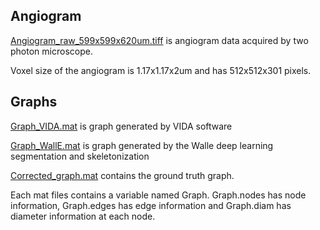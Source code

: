 ## Angiogram

[Angiogram_raw_599x599x620um.tiff](https://drive.google.com/a/bu.edu/file/d/10FqW-v4jiVM5vG8SLnbWiGlmKcZupgEI/view?usp=sharing) is angiogram data acquired by two photon microscope.

Voxel size of the angiogram is 1.17x1.17x2um and has 512x512x301 pixels.

## Graphs

[Graph_VIDA.mat](https://drive.google.com/a/bu.edu/file/d/1QMa2j3O6mUXmVtqe5sN1F1MQWVnEB3H0/view?usp=sharing) is graph generated by VIDA software

[Graph_WallE.mat](https://drive.google.com/a/bu.edu/file/d/1YkBfytvEaHWfZdcL4BNb2UroPFWePhGp/view?usp=sharing) is graph generated by the Walle deep learning segmentation and skeletonization

[Corrected_graph.mat](https://drive.google.com/a/bu.edu/file/d/1gIq1ygnWG4NymkA_szouyPrkukwFMuxs/view?usp=sharing) contains 
the ground truth graph.

Each mat files contains a variable named Graph. Graph.nodes has node information, Graph.edges has edge information and Graph.diam has diameter information at each node.
